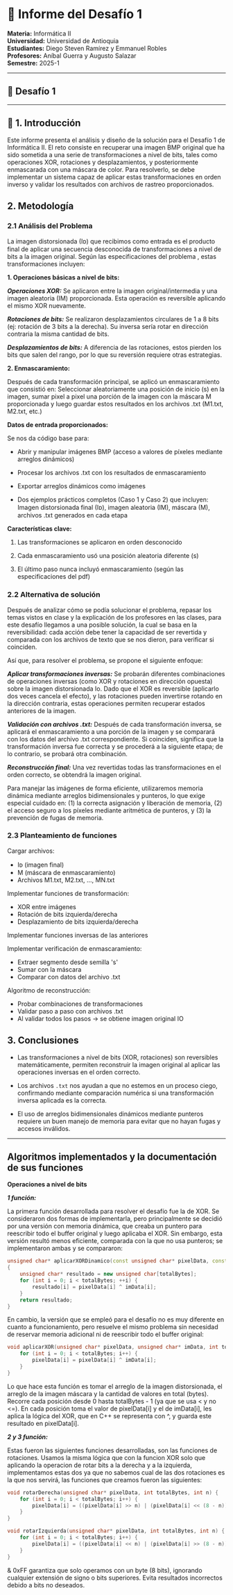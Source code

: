 # 🧾 Informe del Desafío 1

**Materia:** Informática II  
**Universidad:** Universidad de Antioquia  
**Estudiantes:** Diego Steven Ramírez y Emmanuel Robles  
**Profesores:** Aníbal Guerra y Augusto Salazar  
**Semestre:** 2025-1  

---

## 📘 Desafío 1

---

## 📝 1. Introducción

Este informe presenta el análisis y diseño de la solución para el Desafío 1 de Informática II. El reto consiste en recuperar una imagen BMP original que ha sido sometida a una serie de transformaciones a nivel de bits, tales como operaciones XOR, rotaciones y desplazamientos, y posteriormente enmascarada con una máscara de color. Para resolverlo, se debe implementar un sistema capaz de aplicar estas transformaciones en orden inverso y validar los resultados con archivos de rastreo proporcionados.

## 2. Metodología

### 2.1 Análisis del Problema

La imagen distorsionada (Iᴅ) que recibimos como entrada es el producto final de aplicar una secuencia desconocida de transformaciones a nivel de bits a la imagen original. Según las especificaciones del problema , estas transformaciones incluyen:

**1. Operaciones básicas a nivel de bits:**

 ***Operaciones XOR:*** Se aplicaron entre la imagen original/intermedia y una imagen aleatoria (IM) proporcionada. Esta operación es reversible aplicando el mismo XOR nuevamente.

***Rotaciones de bits:*** Se realizaron desplazamientos circulares de 1 a 8 bits (ej: rotación de 3 bits a la derecha). Su inversa sería rotar en dirección contraria la misma cantidad de bits.

***Desplazamientos de bits:*** A diferencia de las rotaciones, estos pierden los bits que salen del rango, por lo que su reversión requiere otras estrategias.

**2. Enmascaramiento:**

Después de cada transformación principal, se aplicó un enmascaramiento que consistió en: Seleccionar aleatoriamente una posición de inicio (s) en la imagen, sumar pixel a pixel una porción de la imagen con la máscara M proporcionada y luego guardar estos resultados en los archivos .txt (M1.txt, M2.txt, etc.)



**Datos de entrada proporcionados:**

Se nos da código base para:

- Abrir y manipular imágenes BMP (acceso a valores de píxeles mediante arreglos dinámicos)

- Procesar los archivos .txt con los resultados de enmascaramiento

- Exportar arreglos dinámicos como imágenes

- Dos ejemplos prácticos completos (Caso 1 y Caso 2) que incluyen: Imagen distorsionada final (Iᴅ), imagen aleatoria (IM), máscara (M), archivos .txt generados en cada etapa

**Características clave:**

1. Las transformaciones se aplicaron en orden desconocido 

2. Cada enmascaramiento usó una posición aleatoria diferente (s)

3. El último paso nunca incluyó enmascaramiento (según las especificaciones del pdf)

### 2.2 Alternativa de solución

Después de analizar cómo se podía solucionar el problema, repasar los temas vistos en clase y la explicación de los profesores en las clases, para este desafío llegamos a una posible solución, la cual se basa en la reversibilidad: cada acción debe tener la capacidad de ser revertida y comparada con los archivos de texto que se nos dieron, para verificar si coinciden.

Así que, para resolver el problema, se propone el siguiente enfoque:

***Aplicar transformaciones inversas:*** Se probarán diferentes combinaciones de operaciones inversas (como XOR y rotaciones en dirección opuesta) sobre la imagen distorsionada Io. Dado que el XOR es reversible (aplicarlo dos veces cancela el efecto), y las rotaciones pueden invertirse rotando en la dirección contraria, estas operaciones permiten recuperar estados anteriores de la imagen.

***Validación con archivos .txt:*** Después de cada transformación inversa, se aplicará el enmascaramiento a una porción de la imagen y se comparará con los datos del archivo .txt correspondiente. Si coinciden, significa que la transformación inversa fue correcta y se procederá a la siguiente etapa; de lo contrario, se probará otra combinación.

***Reconstrucción final:*** Una vez revertidas todas las transformaciones en el orden correcto, se obtendrá la imagen original.

Para manejar las imágenes de forma eficiente, utilizaremos memoria dinámica mediante arreglos bidimensionales y punteros, lo que exige especial cuidado en: (1) la correcta asignación y liberación de memoria, (2) el acceso seguro a los píxeles mediante aritmética de punteros, y (3) la prevención de fugas de memoria.




### 2.3 Planteamiento de funciones 

Cargar archivos:
- Iᴅ (imagen final)
- M (máscara de enmascaramiento)
- Archivos M1.txt, M2.txt, ..., MN.txt

Implementar funciones de transformación:
- XOR entre imágenes
- Rotación de bits izquierda/derecha
- Desplazamiento de bits izquierda/derecha

Implementar funciones inversas de las anteriores

Implementar verificación de enmascaramiento:
- Extraer segmento desde semilla 's'
- Sumar con la máscara
- Comparar con datos del archivo .txt

Algoritmo de reconstrucción:
- Probar combinaciones de transformaciones
- Validar paso a paso con archivos .txt
- Al validar todos los pasos → se obtiene imagen original IO

## 3. Conclusiones
  
-    Las transformaciones a nivel de bits (XOR, rotaciones) son reversibles matemáticamente, permiten reconstruir la imagen original al aplicar las operaciones inversas en el orden correcto.
  
-    Los archivos `.txt` nos ayudan a que no estemos en un proceso ciego, confirmando mediante comparación numérica si una transformación inversa aplicada es la correcta.
  
-    El uso de arreglos bidimensionales dinámicos mediante punteros requiere un buen manejo de memoria para evitar que no hayan fugas y accesos inválidos.



--- 

## Algoritmos implementados y la documentación de sus funciones
**Operaciones a nivel de bits**

***1 función:***

La primera función desarrollada para resolver el desafío fue la de XOR. Se consideraron dos formas de implementarla, pero principalmente se decidió por una versión con memoria dinámica, que creaba un puntero para reescribir todo el buffer original y luego aplicaba el XOR. Sin embargo, esta versión resultó menos eficiente, comparada con la que no usa punteros; se implementaron ambas y se compararon:
```cpp
unsigned char* aplicarXORDinamico(const unsigned char* pixelData, const unsigned char* imData, int totalBytes)
{
    unsigned char* resultado = new unsigned char[totalBytes];
    for (int i = 0; i < totalBytes; ++i) {
        resultado[i] = pixelData[i] ^ imData[i];
    }
    return resultado;
}
```

En cambio, la versión que se empleó para el desafío no es muy diferente en cuanto a funcionamiento, pero resuelve el mismo problema sin necesidad de reservar memoria adicional ni de reescribir todo el buffer original:

```cpp
void aplicarXOR(unsigned char* pixelData, unsigned char* imData, int totalBytes) {
    for (int i = 0; i < totalBytes; i++) {
        pixelData[i] = pixelData[i] ^ imData[i];
    }
}
```

Lo que hace esta función es tomar el arreglo de la imagen distorsionada, el arreglo de la imagen máscara y la cantidad de valores en total (bytes). Recorre cada posición desde 0 hasta totalBytes - 1 (ya que se usa < y no <=). En cada posición toma el valor de pixelData[i] y el de imData[i], les aplica la lógica del XOR, que en C++ se representa con ^, y guarda este resultado en pixelData[i].

***2 y 3 función:***

Estas fueron las siguientes funciones desarrolladas, son las funciones de rotaciones. Usamos la misma lógica que con la funcion XOR solo que aplicando la operacion de rotar bits a la derecha y a la izquierda, implementamos estas dos ya que no sabemos cual de las dos rotaciones es la que nos servirá, las funciones que creamos fueron las siguientes: 
```cpp
void rotarDerecha(unsigned char* pixelData, int totalBytes, int n) {
    for (int i = 0; i < totalBytes; i++) {
        pixelData[i] = ((pixelData[i] >> n) | (pixelData[i] << (8 - n))) & 0xFF;
    }
}

void rotarIzquierda(unsigned char* pixelData, int totalBytes, int n) {
    for (int i = 0; i < totalBytes; i++) {
        pixelData[i] = ((pixelData[i] << n) | (pixelData[i] >> (8 - n))) & 0xFF;
    }
}
```
& 0xFF garantiza que solo operamos con un byte (8 bits), ignorando cualquier extensión de signo o bits superiores. Evita resultados incorrectos debido a bits no deseados.

